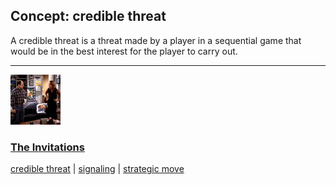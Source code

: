 ## Concept: credible threat

A credible threat is a threat made by a player in a sequential game that would be in the best interest for the player to carry out.

<hr>
<div class="clip-listing">
<img src="media/icons/invitations.jpg" alt="The Invitations icon">

### [The Invitations](/clip/77/)

[credible threat](/concept/credible-threat/) | [signaling](/concept/signaling/) | [strategic move](/concept/strategic-move/)
</div>

